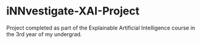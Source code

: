 # iNNvestigate-XAI-Project
Project completed as part of the Explainable Artificial Intelligence course in the 3rd year of my undergrad.
